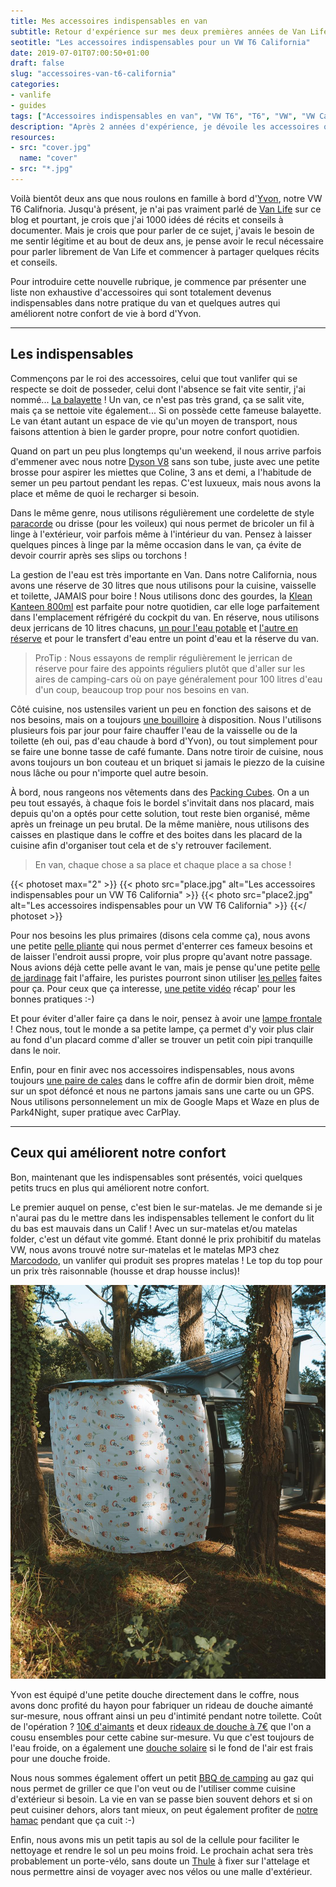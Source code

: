 ```yaml
---
title: Mes accessoires indispensables en van
subtitle: Retour d'expérience sur mes deux premières années de Van Life
seotitle: "Les accessoires indispensables pour un VW T6 California"
date: 2019-07-01T07:00:50+01:00
draft: false
slug: "accessoires-van-t6-california"
categories:
- vanlife
- guides
tags: ["Accessoires indispensables en van", "VW T6", "T6", "VW", "VW California", "Accessoires", "Van", "Van Life", "VW T6 California", "Conseils"]
description: "Après 2 années d'expérience, je dévoile les accessoires qui sont devenus indispensables pour ma pratique du Van avec un VW T6 Califnoria."
resources:
- src: "cover.jpg"
  name: "cover"
- src: "*.jpg"
---
```


Voilà bientôt deux ans que nous roulons en famille à bord d'[Yvon](https://instagram.com/lifewithyvon/), notre VW T6 Califnoria. Jusqu'à présent, je n'ai pas vraiment parlé de [Van Life](https://gregorymignard.com/vanlife/) sur ce blog et pourtant, je crois que j'ai 1000 idées dé récits et conseils à documenter. Mais je crois que pour parler de ce sujet, j'avais le besoin de me sentir légitime et au bout de deux ans, je pense avoir le recul nécessaire pour parler librement de Van Life et commencer à partager quelques récits et conseils.

Pour introduire cette nouvelle rubrique, je commence par présenter une liste non exhaustive d'accessoires qui sont totalement devenus indispensables dans notre pratique du van et quelques autres qui améliorent notre confort de vie à bord d'Yvon.

***

## **Les indispensables**

Commençons par le roi des accessoires, celui que tout vanlifer qui se respecte se doit de posseder, celui dont l'absence se fait vite sentir, j'ai nommé... [La balayette](https://amzn.to/2Xk7mVL) ! Un van, ce n'est pas très grand, ça se salit vite, mais ça se nettoie vite également... Si on possède cette fameuse balayette. Le van étant autant un espace de vie qu'un moyen de transport, nous faisons attention à bien le garder propre, pour notre confort quotidien.

Quand on part un peu plus longtemps qu'un weekend, il nous arrive parfois d'emmener avec nous notre [Dyson V8](https://amzn.to/2YuE8A4) sans son tube, juste avec une petite brosse pour aspirer les miettes que Coline, 3 ans et demi, a l'habitude de semer un peu partout pendant les repas. C'est luxueux, mais nous avons la place et même de quoi le recharger si besoin.

Dans le même genre, nous utilisons régulièrement une cordelette de style [paracorde](https://amzn.to/2YnV7nu) ou drisse (pour les voileux) qui nous permet de bricoler un fil à linge à l'extérieur, voir parfois même à l'intérieur du van. Pensez à laisser quelques pinces à linge par la même occasion dans le van, ça évite de devoir courrir après ses slips ou torchons !

La gestion de l'eau est très importante en Van. Dans notre California, nous avons une réserve de 30 litres que nous utilisons pour la cuisine, vaisselle et toilette, JAMAIS pour boire ! Nous utilisons donc des gourdes, la [Klean Kanteen 800ml](https://amzn.to/2YoJblr) est parfaite pour notre quotidien, car elle loge parfaitement dans l'emplacement réfrigéré du cockpit du van. En réserve, nous utilisons deux jerricans de 10 litres chacuns, [un pour l'eau potable](https://amzn.to/2J0F3CJ) et [l'autre en réserve](https://amzn.to/2YodHvz) et pour le transfert d'eau entre un point d'eau et la réserve du van.

> ProTip : Nous essayons de remplir régulièrement le jerrican de réserve pour faire des appoints réguliers plutôt que d'aller sur les aires de camping-cars où on paye généralement pour 100 litres d'eau d'un coup, beaucoup trop pour nos besoins en van.

Côté cuisine, nos ustensiles varient un peu en fonction des saisons et de nos besoins, mais on a toujours [une bouilloire](https://amzn.to/2XhlbiC) à disposition. Nous l'utilisons plusieurs fois par jour pour faire chauffer l'eau de la vaisselle ou de la toilette (eh oui, pas d'eau chaude à bord d'Yvon), ou tout simplement pour se faire une bonne tasse de café fumante. Dans notre tiroir de cuisine, nous avons toujours un bon couteau et un briquet si jamais le piezzo de la cuisine nous lâche ou pour n'importe quel autre besoin.

À bord, nous rangeons nos vêtements dans des [Packing Cubes](https://amzn.to/2xm93Cv). On a un peu tout essayés, à chaque fois le bordel s'invitait dans nos placard, mais depuis qu'on a optés pour cette solution, tout reste bien organisé, même après un freinage un peu brutal. De la même manière, nous utilisons des caisses en plastique dans le coffre et des boites dans les placard de la cuisine afin d'organiser tout cela et de s'y retrouver facilement.

> En van, chaque chose a sa place et chaque place a sa chose !

{{< photoset max="2" >}}
  {{< photo src="place.jpg" alt="Les accessoires indispensables pour un VW T6 California" >}}
  {{< photo src="place2.jpg" alt="Les accessoires indispensables pour un VW T6 California" >}}
{{</ photoset >}}

Pour nos besoins les plus primaires (disons cela comme ça), nous avons une petite [pelle pliante](https://amzn.to/2FLBvSO) qui nous permet d'enterrer ces fameux besoins et de laisser l'endroit aussi propre, voir plus propre qu'avant notre passage. Nous avions déjà cette pelle avant le van, mais je pense qu'une petite [pelle de jardinage](https://amzn.to/2J06SLq) fait l'affaire, les puristes pourront sinon utiliser [les pelles](https://amzn.to/2FHYs9q) faites pour ça. Pour ceux que ça interesse, [une petite vidéo](https://youtu.be/ZaOKKzpCjgA) récap' pour les bonnes pratiques :-)

Et pour éviter d'aller faire ça dans le noir, pensez à avoir une [lampe frontale](https://amzn.to/2RO6aUl) ! Chez nous, tout le monde a sa petite lampe, ça permet d'y voir plus clair au fond d'un placard comme d'aller se trouver un petit coin pipi tranquille dans le noir.

Enfin, pour en finir avec nos accessoires indispensables, nous avons toujours [une paire de cales](https://amzn.to/2FGYiiz) dans le coffre afin de dormir bien droit, même sur un spot défoncé et nous ne partons jamais sans une carte ou un GPS. Nous utilisons personnelement un mix de Google Maps et Waze en plus de Park4Night, super pratique avec CarPlay.

***

## **Ceux qui améliorent notre confort**

Bon, maintenant que les indispensables sont présentés, voici quelques petits trucs en plus qui améliorent notre confort.

Le premier auquel on pense, c'est bien le sur-matelas. Je me demande si je n'aurai pas du le mettre dans les indispensables tellement le confort du lit du bas est mauvais dans un Calif ! Avec un sur-matelas et/ou matelas folder, c'est un défaut vite gommé. Etant donné le prix prohibitif du matelas VW, nous avons trouvé notre sur-matelas et le matelas MP3 chez [Marcododo](http://marcododo.fr/), un vanlifer qui produit ses propres matelas ! Le top du top pour un prix très raisonnable (housse et drap housse inclus)!

![La Douche - Les accessoires indispensables pour un VW T6 California](douche.jpg)

Yvon est équipé d'une petite douche directement dans le coffre, nous avons donc profité du hayon pour fabriquer un rideau de douche aimanté sur-mesure, nous offrant ainsi un peu d'intimité pendant notre toilette. Coût de l'opération ? [10€ d'aimants](https://amzn.to/2FLMzzk) et deux [rideaux de douche à 7€](https://www.ikea.com/fr/fr/p/doftklint-rideau-de-douche-multicolore-70322177/) que l'on a cousu ensembles pour cette cabine sur-mesure. Vu que c'est toujours de l'eau froide, on a également une [douche solaire](https://amzn.to/2J0gJRA) si le fond de l'air est frais pour une douche froide.

Nous nous sommes également offert un petit [BBQ de camping](https://amzn.to/2FKVeSL) au gaz qui nous permet de griller ce que l'on veut ou de l'utiliser comme cuisine d'extérieur si besoin. La vie en van se passe bien souvent dehors et si on peut cuisiner dehors, alors tant mieux, on peut également profiter de [notre hamac](https://www.decathlon.fr/hamac-basic-1-personne-bleu-id_8330395.html) pendant que ça cuit :-)

Enfin, nous avons mis un petit tapis au sol de la cellule pour faciliter le nettoyage et rendre le sol un peu moins froid. Le prochain achat sera très probablement un porte-vélo, sans doute un [Thule](https://amzn.to/2LsjnkE) à fixer sur l'attelage et nous permettre ainsi de voyager avec nos vélos ou une malle d'extérieur.
